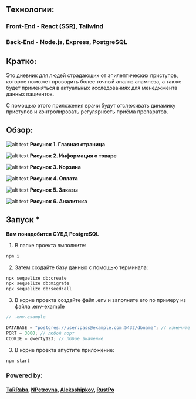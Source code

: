 ## Технологии:

### Front-End - React (SSR), Tailwind

### Back-End - Node.js, Express, PostgreSQL

## Кратко:

Это дневник для людей страдающих от эпилептических приступов, которое поможет проводить более точный анализ анамнеза, а также будет применяться в актуальных исследованиях для менеджмента данных пациентов.

С помощью этого приложения врачи будут отслеживать динамику приступов и контролировать регулярность приёма препаратов.

## Обзор:

![alt text](readme-assets/)
**Рисунок 1. Главная страница**

![alt text](readme-assets)
**Рисунок 2. Информация о товаре**

![alt text](readme-assets/)
**Рисунок 3. Корзина**

![alt text](readme-assets/)
**Рисунок 4. Оплата**

![alt text](readme-assets/)
**Рисунок 5. Заказы**

![alt text](readme-assets/)
**Рисунок 6. Аналитика**

## Запуск \*

**Вам понадобится СУБД PostgreSQL**

1. В папке проекта выполните:

```bash
npm i
```

2. Затем создайте базу данных с помощью терминала:

```bash
npx sequelize db:create
npx sequelize db:migrate
npx sequelize db:seed:all
```

3. В корне проекта создайте файл .env и заполните его по примеру из файла .env-example

```js
// .env-example

DATABASE = "postgres://user:pass@example.com:5432/dbname"; // измените user, pass, url и dbname
PORT = 3000; // любой порт
COOKIE = qwerty123; // любое значение
```

3. В корне проекта апустите приложение:

```bash
npm start
```

### Powered by:

#### [TaRRaba](https://github.com/TaRRaba), [NPetrovna](https://github.com/NPetrovna), [Aleksshipkov](https://github.com/Aleksshipkov), [RustPo](https://github.com/RustPo)
